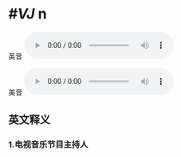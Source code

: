 # ***\#VJ*** n
英音
<audio src="./media/VJ1_AAC.aac" controls="controls"></audio>

美音
<audio src="./media/VJ2_AAC.aac" controls="controls"></audio>



  

英文释义
---
### 1.**电视音乐节目主持人**  


